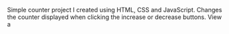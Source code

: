 Simple counter project I created using HTML, CSS and JavaScript. Changes the counter displayed when clicking the increase or decrease buttons. View a
